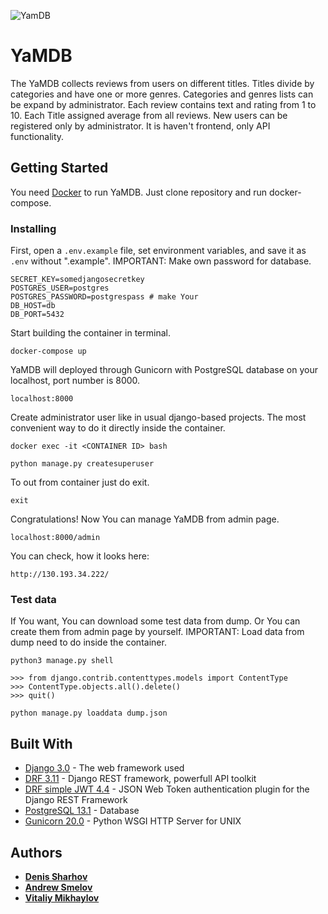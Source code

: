 
![YamDB](https://github.com/IzmdI/yamdb_final/workflows/yamdb_workflow/badge.svg)

# YaMDB

The YaMDB collects reviews from users on different titles. Titles divide by categories and have one or more genres. Categories and genres lists can be expand by administrator. Each review contains text and rating from 1 to 10. Each Title assigned average from all reviews. New users can be registered only by administrator.
It is haven't frontend, only API functionality.

## Getting Started

You need [Docker](https://www.docker.com/) to run YaMDB. Just clone repository and run docker-compose.

### Installing

First, open a `.env.example` file, set environment variables, and save it as `.env` without ".example".
IMPORTANT: Make own password for database.

```
SECRET_KEY=somedjangosecretkey
POSTGRES_USER=postgres
POSTGRES_PASSWORD=postgrespass # make Your
DB_HOST=db
DB_PORT=5432
```

Start building the container in terminal.

```
docker-compose up
```

YaMDB will deployed through Gunicorn with PostgreSQL database on your localhost, port number is 8000.

```
localhost:8000
```

Create administrator user like in usual django-based projects. The most convenient way to do it directly inside the container.

```
docker exec -it <CONTAINER ID> bash
```

```
python manage.py createsuperuser
```

To out from container just do exit.

```
exit
```

Congratulations! Now You can manage YaMDB from admin page.

```
localhost:8000/admin
```

You can check, how it looks here:

```
http://130.193.34.222/
```

### Test data

If You want, You can download some test data from dump. Or You can create them from admin page by yourself.
IMPORTANT: Load data from dump need to do inside the container.

```
python3 manage.py shell  

>>> from django.contrib.contenttypes.models import ContentType
>>> ContentType.objects.all().delete()
>>> quit()

python manage.py loaddata dump.json 
```

## Built With

* [Django 3.0](https://www.djangoproject.com/) - The web framework used
* [DRF 3.11](https://www.django-rest-framework.org/) - Django REST framework, powerfull API toolkit
* [DRF simple JWT 4.4](https://github.com/SimpleJWT/django-rest-framework-simplejwt) - JSON Web Token authentication plugin for the Django REST Framework
* [PostgreSQL 13.1](https://www.postgresql.org/) - Database
* [Gunicorn 20.0](https://gunicorn.org/) - Python WSGI HTTP Server for UNIX

## Authors

* **[Denis Sharhov](https://github.com/Denisscore)**
* **[Andrew Smelov](https://github.com/IzmdI)**
* **[Vitaliy Mikhaylov](https://github.com/fsowme)**
